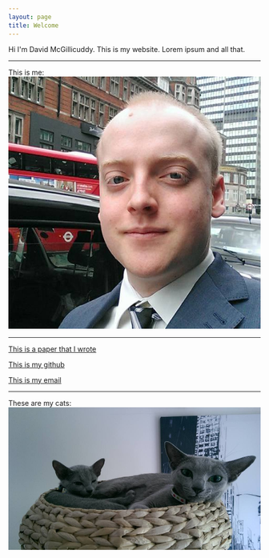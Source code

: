 ```yaml
---
layout: page
title: Welcome
---
```


Hi I'm David McGillicuddy. This is my website. Lorem ipsum and all that.

----

This is me:
![selfie2](/assets/selfie.jpg)

----

[This is a paper that I wrote](/assets/patat.pdf)

[This is my github](https://github.com/djmcgill)

[This is my email](mailto:contact@djmcgill.co.uk)

----

These are my cats:
![cats](/assets/cats.jpg)
